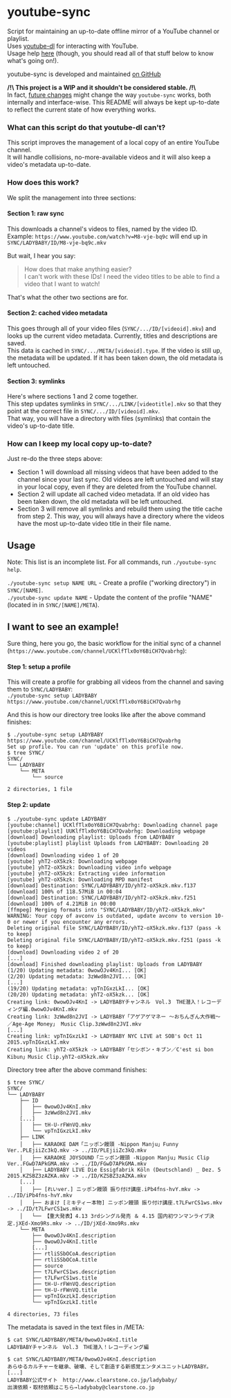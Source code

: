 # youtube-sync

Script for maintaining an up-to-date offline mirror of a YouTube channel or playlist.  
Uses [youtube-dl](https://github.com/rg3/youtube-dl/) for interacting with YouTube.  
Usage help [here](#usage) (though, you should read all of that stuff below to know what's going on!).

youtube-sync is developed and maintained [on GitHub](https://github.com/PotcFdk/youtube-sync)  

**/!\\ This project is a WIP and it shouldn't be considered stable. /!\\**  
In fact, [future changes](https://github.com/PotcFdk/youtube-sync/issues?q=is%3Aissue+is%3Aopen+label%3Aenhancement) might change the way `youtube-sync` works, both internally and interface-wise. This README will always be kept up-to-date to reflect the current state of how everything works.

### What can this script do that youtube-dl can't?
This script improves the management of a local copy of an entire YouTube channel.  
It will handle collisions, no-more-available videos and it will also keep a video's metadata up-to-date.

### How does this work?
We split the management into three sections:

#### Section 1: raw sync
This downloads a channel's videos to files, named by the video ID.  
Example: `https://www.youtube.com/watch?v=M8-vje-bq9c` will end up in `SYNC/LADYBABY/ID/M8-vje-bq9c.mkv`

But wait, I hear you say:  
>How does that make anything easier?  
>I can't work with these IDs! I need the video titles to be able to find a video that I want to watch!

That's what the other two sections are for.

#### Section 2: cached video metadata
This goes through all of your video files (`SYNC/.../ID/[videoid].mkv`) and looks up the current video metadata. Currently, titles and descriptions are saved.  
This data is cached in `SYNC/.../META/[videoid].type`.
If the video is still up, the metadata will be updated. If it has been taken down, the old metadata is left untouched.

#### Section 3: symlinks
Here's where sections 1 and 2 come together.  
This step updates symlinks in `SYNC/.../LINK/[videotitle].mkv` so that they point at the correct file in `SYNC/.../ID/[videoid].mkv`.  
That way, you will have a directory with files (symlinks) that contain the video's up-to-date title.

### How can I keep my local copy up-to-date?
Just re-do the three steps above:  
* Section 1 will download all missing videos that have been added to the channel since your last sync. Old videos are left untouched and will stay in your local copy, even if they are deleted from the YouTube channel.  
* Section 2 will update all cached video metadata. If an old video has been taken down, the old metadata will be left untouched.  
* Section 3 will remove all symlinks and rebuild them using the title cache from step 2. This way, you will always have a directory where the videos have the most up-to-date video title in their file name.  

## Usage

Note: This list is an incomplete list. For all commands, run `./youtube-sync help`.  

`./youtube-sync setup NAME URL` - Create a profile ("working directory") in `SYNC/[NAME]`.  
`./youtube-sync update NAME` - Update the content of the profile "NAME" (located in in `SYNC/[NAME]/META`).  

## I want to see an example!
Sure thing, here you go, the basic workflow for the initial sync of a channel (`https://www.youtube.com/channel/UCKlfTlx0oY6BiCH7Qvabrhg`):  


#### Step 1: setup a profile
This will create a profile for grabbing all videos from the channel and saving them to `SYNC/LADYBABY`:  
`./youtube-sync setup LADYBABY https://www.youtube.com/channel/UCKlfTlx0oY6BiCH7Qvabrhg`

And this is how our directory tree looks like after the above command finishes:

```
$ ./youtube-sync setup LADYBABY https://www.youtube.com/channel/UCKlfTlx0oY6BiCH7Qvabrhg
Set up profile. You can run 'update' on this profile now.
$ tree SYNC/
SYNC/
└── LADYBABY
    └── META
        └── source

2 directories, 1 file
```

#### Step 2: update
```
$ ./youtube-sync update LADYBABY
[youtube:channel] UCKlfTlx0oY6BiCH7Qvabrhg: Downloading channel page
[youtube:playlist] UUKlfTlx0oY6BiCH7Qvabrhg: Downloading webpage
[download] Downloading playlist: Uploads from LADYBABY
[youtube:playlist] playlist Uploads from LADYBABY: Downloading 20 videos
[download] Downloading video 1 of 20
[youtube] yhT2-oX5kzk: Downloading webpage
[youtube] yhT2-oX5kzk: Downloading video info webpage
[youtube] yhT2-oX5kzk: Extracting video information
[youtube] yhT2-oX5kzk: Downloading MPD manifest
[download] Destination: SYNC/LADYBABY/ID/yhT2-oX5kzk.mkv.f137
[download] 100% of 118.57MiB in 00:04
[download] Destination: SYNC/LADYBABY/ID/yhT2-oX5kzk.mkv.f251
[download] 100% of 4.21MiB in 00:00
[ffmpeg] Merging formats into "SYNC/LADYBABY/ID/yhT2-oX5kzk.mkv"
WARNING: Your copy of avconv is outdated, update avconv to version 10-0 or newer if you encounter any errors.
Deleting original file SYNC/LADYBABY/ID/yhT2-oX5kzk.mkv.f137 (pass -k to keep)
Deleting original file SYNC/LADYBABY/ID/yhT2-oX5kzk.mkv.f251 (pass -k to keep)
[download] Downloading video 2 of 20
[...]
[download] Finished downloading playlist: Uploads from LADYBABY
(1/20) Updating metadata: 0wowOJv4KnI... [OK]
(2/20) Updating metadata: 3zWwd8n2JVI... [OK]
[...]
(19/20) Updating metadata: vpTnIGxzLkI... [OK]
(20/20) Updating metadata: yhT2-oX5kzk... [OK]
Creating link: 0wowOJv4KnI -> LADYBABYチャンネル　Vol.3　THE潜入！レコーディング編.0wowOJv4KnI.mkv
Creating link: 3zWwd8n2JVI -> LADYBABY「アゲアゲマネー ～おちんぎん大作戦～／Age-Age Money」 Music Clip.3zWwd8n2JVI.mkv
[...]
Creating link: vpTnIGxzLkI -> LADYBABY NYC LIVE at SOB's Oct 11 2015.vpTnIGxzLkI.mkv
Creating link: yhT2-oX5kzk -> LADYBABY「セシボン・キブン／C'est si bon Kibun」Music Clip.yhT2-oX5kzk.mkv
```

Directory tree after the above command finishes:

```
$ tree SYNC/
SYNC/
└── LADYBABY
    ├── ID
    │   ├── 0wowOJv4KnI.mkv
    │   ├── 3zWwd8n2JVI.mkv
    [...]
    │   ├── tH-U-rFWnVQ.mkv
    │   └── vpTnIGxzLkI.mkv
    ├── LINK
    │   ├── KARAOKE DAM「ニッポン饅頭 -Nippon Manju」Funny Ver..PLEjiiZc3kQ.mkv -> ../ID/PLEjiiZc3kQ.mkv
    │   ├── KARAOKE JOYSOUND「ニッポン饅頭 -Nippon Manju」Music Clip Ver..FGwD7APkGMA.mkv -> ../ID/FGwD7APkGMA.mkv
    │   ├── LADYBABY LIVE Die Essigfabrik Köln (Deutschland) _ Dez. 5 2015.KZSBZ3zAZKA.mkv -> ../ID/KZSBZ3zAZKA.mkv
    [...]
    │   ├── [れいver.] ニッポン饅頭 振り付け講座.iPb4fns-hvY.mkv -> ../ID/iPb4fns-hvY.mkv
    │   ├── おまけ [ミキティー本物] ニッポン饅頭 振り付け講座.t7LFwrCS1ws.mkv -> ../ID/t7LFwrCS1ws.mkv
    │   └── 【重大発表】4.13 3rdシングル発売 ＆ 4.15 国内初ワンマンライブ決定.jXEd-Xmo9Rs.mkv -> ../ID/jXEd-Xmo9Rs.mkv
    └── META
        ├── 0wowOJv4KnI.description
        ├── 0wowOJv4KnI.title
        [...]
        ├── rtliSSbOCoA.description
        ├── rtliSSbOCoA.title
        ├── source
        ├── t7LFwrCS1ws.description
        ├── t7LFwrCS1ws.title
        ├── tH-U-rFWnVQ.description
        ├── tH-U-rFWnVQ.title
        ├── vpTnIGxzLkI.description
        └── vpTnIGxzLkI.title

4 directories, 73 files
```

The metadata is saved in the text files in /META:  
```
$ cat SYNC/LADYBABY/META/0wowOJv4KnI.title
LADYBABYチャンネル　Vol.3　THE潜入！レコーディング編

$ cat SYNC/LADYBABY/META/0wowOJv4KnI.description
あらゆるカルチャーを継承、破壊、そして創造する新感覚エンタメユニットLADYBA­BY。
[...]
LADYBABY公式サイト　http://www.clearstone.co.jp/ladybaby/
出演依頼・取材依頼はこちら→ladybaby@clearstone.co.jp
```
